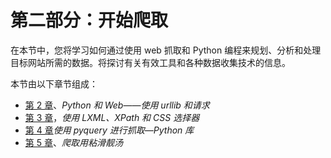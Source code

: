 # 第二部分：开始爬取

在本节中，您将学习如何通过使用 web 抓取和 Python 编程来规划、分析和处理目标网站所需的数据。将探讨有关有效工具和各种数据收集技术的信息。

本节由以下章节组成：

*   [第 2 章](02.html)、*Python 和 Web——使用 urllib 和请求*
*   [第 3 章](03.html)，*使用 LXML、XPath 和 CSS 选择器*
*   [第 4 章](04.html)*使用 pyquery 进行抓取—Python 库*
*   [第 5 章](05.html)、*爬取用粘滑靓汤*